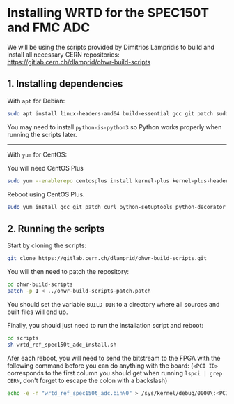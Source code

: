 # Installing WRTD for the SPEC150T and FMC ADC

We will be using the scripts provided by Dimitrios Lampridis to build and install all necessary CERN repositories:
https://gitlab.cern.ch/dlamprid/ohwr-build-scripts

## 1. Installing dependencies 

With `apt` for Debian:
```bash
sudo apt install linux-headers-amd64 build-essential gcc git patch sudo curl lua5.1 python-setuptools python-yaml python-decorator libreadline-dev
```
You may need to install `python-is-python3` so Python works properly when running the scripts later.

---

With `yum` for CentOS:

You will need CentOS Plus
```bash
sudo yum --enablerepo centosplus install kernel-plus kernel-plus-headers kernel-plus-devel
```
Reboot using CentOS Plus.
```bash
sudo yum install gcc git patch curl python-setuptools python-decorator python-yaml readline-devel
```

## 2. Running the scripts

Start by cloning the scripts:
```bash
git clone https://gitlab.cern.ch/dlamprid/ohwr-build-scripts.git
```

You will then need to patch the repository:
```bash
cd ohwr-build-scripts
patch -p 1 < ../ohwr-build-scripts-patch.patch
```

You should set the variable `BUILD_DIR` to a directory where all sources and built files will end up.

Finally, you should just need to run the installation script and reboot:
```bash
cd scripts
sh wrtd_ref_spec150t_adc_install.sh
```

Afer each reboot, you will need to send the bitstream to the FPGA with the following command before you can do anything with the board:
(`<PCI ID>` corresponds to the first column you should get when running `lspci | grep CERN`, don't forget to escape the colon with a backslash)
```bash
echo -e -n "wrtd_ref_spec150t_adc.bin\0" > /sys/kernel/debug/0000\:<PCI ID>/fpga_firmware
```
